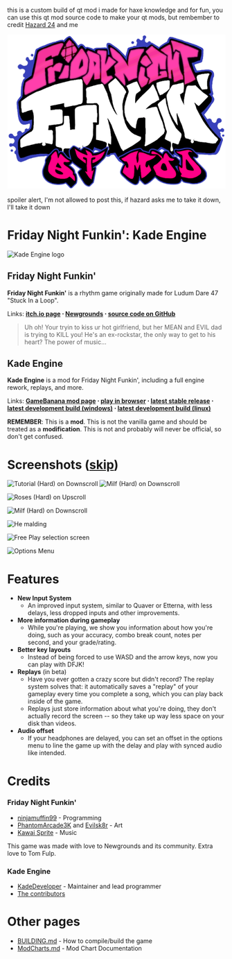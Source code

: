 
this is a custom build of qt mod i made for haxe knowledge and for fun, you can use this qt mod source code to make your qt mods, but rembember to credit [Hazard 24](https://www.youtube.com/channel/UCHmVq3lbOtvDKQTeOa5OehQ) and me 


![QT Mod logo](https://raw.githubusercontent.com/Luisinhi010/FNF-qt-fixes/main/art/icon.png)


spoiler alert, I'm not allowed to post this, if hazard asks me to take it down, I'll take it down




# Friday Night Funkin': Kade Engine



![Kade Engine logo](https://user-images.githubusercontent.com/26305836/110529589-4b4eb600-80ce-11eb-9c44-e899118b0bf0.png)



## Friday Night Funkin'

**Friday Night Funkin'** is a rhythm game originally made for Ludum Dare 47 "Stuck In a Loop".

Links: **[itch.io page](https://ninja-muffin24.itch.io/funkin) ⋅ [Newgrounds](https://www.newgrounds.com/portal/view/770371) ⋅ [source code on GitHub](https://github.com/ninjamuffin99/Funkin)**

> Uh oh! Your tryin to kiss ur hot girlfriend, but her MEAN and EVIL dad is trying to KILL you! He's an ex-rockstar, the only way to get to his heart? The power of music...

## Kade Engine

**Kade Engine** is a mod for Friday Night Funkin', including a full engine rework, replays, and more.

Links: **[GameBanana mod page](https://gamebanana.com/gamefiles/16761) ⋅ [play in browser](https://funkin.puyo.xyz) ⋅ [latest stable release](https://github.com/KadeDev/Kade-Engine/releases/latest) ⋅ [latest development build (windows)](https://ci.appveyor.com/project/KadeDev/kade-engine-windows/build/artifacts) ⋅ [latest development build (linux)](https://ci.appveyor.com/project/KadeDev/kade-engine-linux/build/artifacts)**

**REMEMBER**: This is a **mod**. This is not the vanilla game and should be treated as a **modification**. This is not and probably will never be official, so don't get confused.

# Screenshots ([skip](#Features))

![Tutorial (Hard) on Downscroll](https://user-images.githubusercontent.com/15311104/113989685-fa5aea80-9850-11eb-9180-f5819a774c79.gif) ![Milf (Hard) on Downscroll](https://user-images.githubusercontent.com/15311104/113990845-2c208100-9852-11eb-8e6d-f1c9e8439871.gif)

![Roses (Hard) on Upscroll](https://user-images.githubusercontent.com/15311104/113993573-e31dfc00-9854-11eb-82ae-1f29dc8a0b04.png)

![Milf (Hard) on Downscroll](https://user-images.githubusercontent.com/15311104/113991654-f4660900-9852-11eb-8c3d-f3927571f19b.png)

![He malding](https://user-images.githubusercontent.com/15311104/113993693-02b52480-9855-11eb-9975-eb8a7a1be8d1.png)

![Free Play selection screen](https://i.imgur.com/LR0eWIC.png)

![Options Menu](https://i.imgur.com/LBXW9C1.png)

# Features

- **New Input System**
  - An improved input system, similar to Quaver or Etterna, with less delays, less dropped inputs and other improvements.
- **More information during gameplay**
  - While you're playing, we show you information about how you're doing, such as your accuracy, combo break count, notes per second, and your grade/rating.
- **Better key layouts**
  - Instead of being forced to use WASD and the arrow keys, now you can play with DFJK!
- **Replays** (in beta)
  - Have you ever gotten a crazy score but didn't record? The replay system solves that: it automatically saves a "replay" of your gameplay every time you complete a song, which you can play back inside of the game.
  - Replays just store information about what you're doing, they don't actually record the screen -- so they take up way less space on your disk than videos.
- **Audio offset**
  - If your headphones are delayed, you can set an offset in the options menu to line the game up with the delay and play with synced audio like intended.

# Credits

### Friday Night Funkin'

- [ninjamuffin99](https://twitter.com/ninja_muffin99) - Programming
- [PhantomArcade3K](https://twitter.com/phantomarcade3k) and [Evilsk8r](https://twitter.com/evilsk8r) - Art
- [Kawai Sprite](https://twitter.com/kawaisprite) - Music

This game was made with love to Newgrounds and its community. Extra love to Tom Fulp.

### Kade Engine

- [KadeDeveloper](https://twitter.com/KadeDeveloper) - Maintainer and lead programmer
- [The contributors](https://github.com/KadeDev/Kade-Engine/graphs/contributors)

# Other pages

- [BUILDING.md](https://github.com/KadeDev/Kade-Engine/blob/master/BUILDING.md) - How to compile/build the game
- [ModCharts.md](https://github.com/KadeDev/Kade-Engine/blob/master/ModCharts.md) - Mod Chart Documentation
